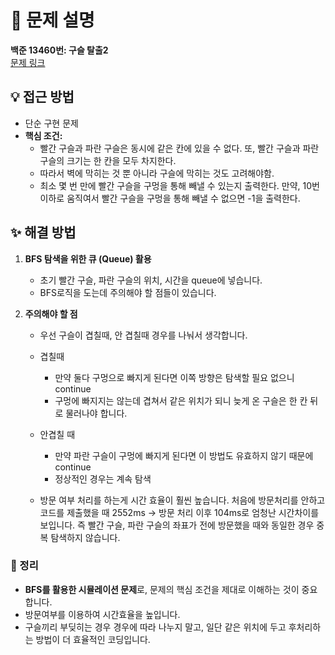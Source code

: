 # 📌 문제 설명

**백준 13460번: 구슬 탈출2**  
[문제 링크](https://www.acmicpc.net/problem/13460)

## 💡 접근 방법

- 단순 구현 문제
- **핵심 조건:**
  - 빨간 구슬과 파란 구슬은 동시에 같은 칸에 있을 수 없다. 또, 빨간 구슬과 파란 구슬의 크기는 한 칸을 모두 차지한다.
  - 따라서 벽에 막히는 것 뿐 아니라 구슬에 막히는 것도 고려해야함.
  - 최소 몇 번 만에 빨간 구슬을 구멍을 통해 빼낼 수 있는지 출력한다. 만약, 10번 이하로 움직여서 빨간 구슬을 구멍을 통해 빼낼 수 없으면 -1을 출력한다.

## ✨ 해결 방법

1. **BFS 탐색을 위한 큐 (Queue) 활용**

   - 초기 빨간 구슬, 파란 구슬의 위치, 시간을 queue에 넣습니다.
   - BFS로직을 도는데 주의해야 할 점들이 있습니다.

2. **주의해야 할 점**

   - 우선 구슬이 겹칠때, 안 겹칠때 경우를 나눠서 생각합니다.
   - 겹칠때

     - 만약 둘다 구멍으로 빠지게 된다면 이쪽 방향은 탐색할 필요 없으니 continue
     - 구멍에 빠지지는 않는데 겹쳐서 같은 위치가 되니 늦게 온 구슬은 한 칸 뒤로 물러나야 합니다.

   - 안겹칠 때

     - 만약 파란 구슬이 구멍에 빠지게 된다면 이 방법도 유효하지 않기 때문에 continue
     - 정상적인 경우는 계속 탐색

   - 방문 여부 처리를 하는게 시간 효율이 훨씬 높습니다. 처음에 방문처리를 안하고 코드를 제출했을 때 2552ms -> 방문 처리 이후
     104ms로 엄청난 시간차이를 보입니다. 즉 빨간 구슬, 파란 구슬의 좌표가 전에 방문했을 때와 동일한 경우 중복 탐색하지 않습니다.

### 📌 정리

- **BFS를 활용한 시뮬레이션 문제**로, 문제의 핵심 조건을 제대로 이해하는 것이 중요합니다.
- 방문여부를 이용하여 시간효율을 높입니다.
- 구슬끼리 부딪히는 경우 경우에 따라 나누지 말고, 일단 같은 위치에 두고 후처리하는 방법이 더 효율적인 코딩입니다.
